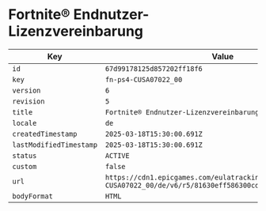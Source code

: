 # Fortnite® Endnutzer-Lizenzvereinbarung

| Key | Value |
| --- | ----- |
| `id` | `67d99178125d857202ff18f6` |
| `key` | `fn-ps4-CUSA07022_00` |
| `version` | `6` |
| `revision` | `5` |
| `title` | `Fortnite® Endnutzer-Lizenzvereinbarung` |
| `locale` | `de` |
| `createdTimestamp` | `2025-03-18T15:30:00.691Z` |
| `lastModifiedTimestamp` | `2025-03-18T15:30:00.691Z` |
| `status` | `ACTIVE` |
| `custom` | `false` |
| `url` | `https://cdn1.epicgames.com/eulatracking-download/fn-ps4-CUSA07022_00/de/v6/r5/81630eff586300cdc5f7e98805cae074.pdf` |
| `bodyFormat` | `HTML` |
